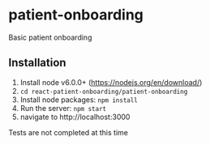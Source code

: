 # patient-onboarding
Basic patient onboarding

## Installation
1. Install node v6.0.0+ (https://nodejs.org/en/download/)
2. `cd react-patient-onboarding/patient-onboarding`
3. Install node packages: `npm install`
4. Run the server: `npm start`
5. navigate to http://localhost:3000

Tests are not completed at this time

